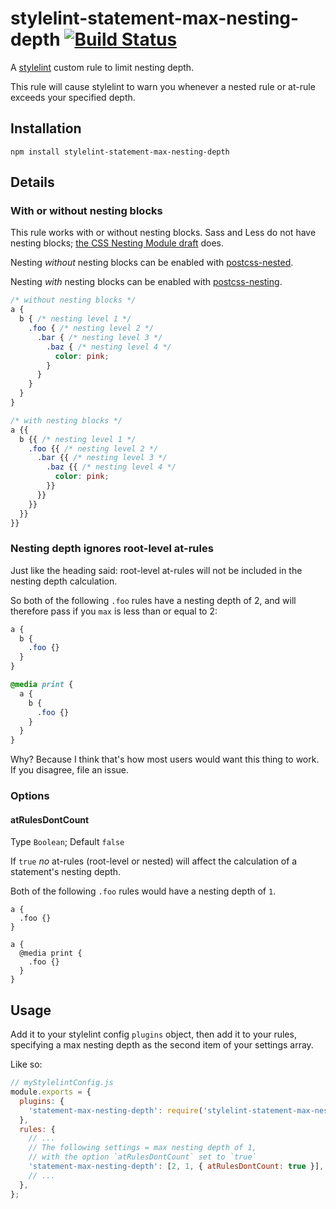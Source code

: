 # stylelint-statement-max-nesting-depth [![Build Status](https://travis-ci.org/davidtheclark/stylelint-statement-max-nesting-depth.svg)](https://travis-ci.org/davidtheclark/stylelint-statement-max-nesting-depth)

A [stylelint](https://github.com/stylelint/stylelint) custom rule to limit nesting depth.

This rule will cause stylelint to warn you whenever a nested rule or at-rule exceeds your specified depth.

## Installation

```
npm install stylelint-statement-max-nesting-depth
```

## Details

### With or without nesting blocks

This rule works with or without nesting blocks.
Sass and Less do not have nesting blocks; [the CSS Nesting Module draft](http://tabatkins.github.io/specs/css-nesting/) does.

Nesting *without* nesting blocks can be enabled with [postcss-nested](https://github.com/postcss/postcss-nested).

Nesting *with* nesting blocks can be enabled with [postcss-nesting](https://github.com/jonathantneal/postcss-nesting).

```css
/* without nesting blocks */
a {
  b { /* nesting level 1 */
    .foo { /* nesting level 2 */
      .bar { /* nesting level 3 */
        .baz { /* nesting level 4 */
          color: pink;
        }
      }
    }
  }
}

/* with nesting blocks */
a {{
  b {{ /* nesting level 1 */
    .foo {{ /* nesting level 2 */
      .bar {{ /* nesting level 3 */
        .baz {{ /* nesting level 4 */
          color: pink;
        }}
      }}
    }}
  }}
}}
```

### Nesting depth ignores root-level at-rules

Just like the heading said: root-level at-rules will not be included in the nesting depth calculation.

So both of the following `.foo` rules have a nesting depth of 2, and will therefore pass if you `max` is less than or equal to 2:

```css
a {
  b {
    .foo {}
  }
}

@media print {
  a {
    b {
      .foo {}
    }
  }
}
```

Why? Because I think that's how most users would want this thing to work. If you disagree, file an issue.

### Options

#### atRulesDontCount

Type `Boolean`; Default `false`

If `true` *no* at-rules (root-level or nested) will affect the calculation of a statement's nesting depth.

Both of the following `.foo` rules would have a nesting depth of `1`.

```
a {
  .foo {}
}

a {
  @media print {
    .foo {}
  }
}
```

## Usage

Add it to your stylelint config `plugins` object, then add it to your rules, specifying a max nesting depth as the second item of your settings array.

Like so:

```js
// myStylelintConfig.js
module.exports = {
  plugins: {
    'statement-max-nesting-depth': require('stylelint-statement-max-nesting-depth'),
  },
  rules: {
    // ...
    // The following settings = max nesting depth of 1,
    // with the option `atRulesDontCount` set to `true`
    'statement-max-nesting-depth': [2, 1, { atRulesDontCount: true }],
    // ...
  },
};
```
